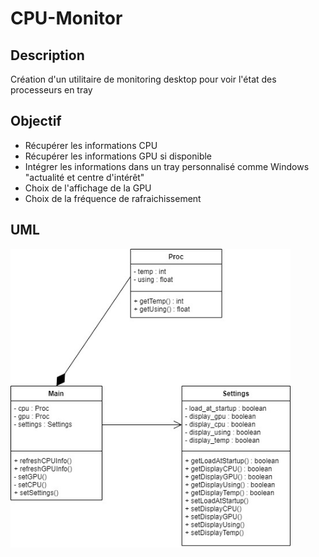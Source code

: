 # CPU-Monitor
## Description
Création d'un utilitaire de monitoring desktop pour voir l'état des processeurs en tray

## Objectif
- Récupérer les informations CPU
- Récupérer les informations GPU si disponible
- Intégrer les informations dans un tray personnalisé comme Windows "actualité et centre d'intérêt"
- Choix de l'affichage de la GPU
- Choix de la fréquence de rafraichissement

## UML
<img src="uml.jpg" alt="uml" style="float : center; height : 478px;">